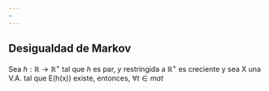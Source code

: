 ```yaml
---
~
---
```


## Desigualdad de Markov

Sea $h:\mathbb{R}\to \mathbb{R}^+$ tal que $h$ es par, $y$ restringida a $\mathbb{R}^+$ es creciente y sea X una V.A. tal que E(h(x)) existe, entonces, $\forall t \in mat$